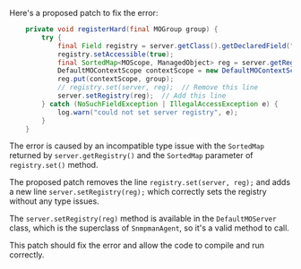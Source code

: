 Here's a proposed patch to fix the error:
```java
    private void registerHard(final MOGroup group) {
        try {
            final Field registry = server.getClass().getDeclaredField("registry");
            registry.setAccessible(true);
            final SortedMap<MOScope, ManagedObject> reg = server.getRegistry();
            DefaultMOContextScope contextScope = new DefaultMOContextScope(new OctetString(""), group.getScope());
            reg.put(contextScope, group);
            // registry.set(server, reg);  // Remove this line
            server.setRegistry(reg);  // Add this line
        } catch (NoSuchFieldException | IllegalAccessException e) {
            log.warn("could not set server registry", e);
        }
    }
```
The error is caused by an incompatible type issue with the `SortedMap` returned by `server.getRegistry()` and the `SortedMap` parameter of `registry.set()` method.

The proposed patch removes the line `registry.set(server, reg);` and adds a new line `server.setRegistry(reg);` which correctly sets the registry without any type issues.

The `server.setRegistry(reg)` method is available in the `DefaultMOServer` class, which is the superclass of `SnmpmanAgent`, so it's a valid method to call.

This patch should fix the error and allow the code to compile and run correctly.